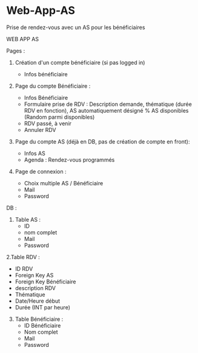 # Web-App-AS
Prise de rendez-vous avec un AS pour les bénéficiaires

WEB APP AS

Pages :

1. Création d'un compte bénéficiaire (si pas logged in)
   - Infos bénéficiaire

2. Page du compte Bénéficiaire :
   - Infos Bénéficiaire
   - Formulaire prise de RDV : Description demande, thématique (durée RDV en fonction), AS automatiquement désigné % AS disponibles (Random parmi disponibles)
   - RDV passé, à venir
   - Annuler RDV

3. Page du compte AS (déjà en DB, pas de création de compte en front):
   - Infos AS
   - Agenda : Rendez-vous programmés

4. Page de connexion :
   - Choix multiple AS / Bénéficiaire
   - Mail
   - Password

DB :

1. Table AS :
   - ID
   - nom complet
   - Mail
   - Password

2.Table RDV :
   - ID RDV
   - Foreign Key AS
   - Foreign Key Bénéficiaire
   - description RDV
   - Thématique
   - Date/Heure début
   - Durée (INT par heure)

3. Table Bénéficiaire :
   - ID Bénéficiaire
   - Nom complet
   - Mail
   - Password
